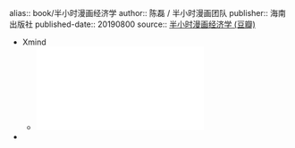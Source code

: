 alias:: book/半小时漫画经济学
author:: 陈磊 / 半小时漫画团队
publisher:: 海南出版社
published-date:: 20190800
source:: [半小时漫画经济学 (豆瓣)](https://book.douban.com/subject/34800351/)

- Xmind
  - ![半小时漫画经济学](..\assets\book\半小时漫画经济学\生活中的经济.pdf)
-